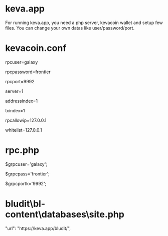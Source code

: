 # keva.app


For running keva.app, you need a php server, kevacoin wallet and setup few files. You can change your own datas like user/password/port.


# kevacoin.conf 


rpcuser=galaxy

rpcpassword=frontier

rpcport=9992

server=1

addressindex=1

txindex=1

rpcallowip=127.0.0.1

whitelist=127.0.0.1


# rpc.php


$grpcuser='galaxy';

$grpcpass='frontier';

$grpcportk='9992';


# bludit\bl-content\databases\site.php


"url": "https:\/\/keva.app\/bludit\/",


